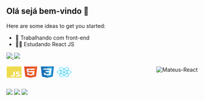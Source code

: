 ## Olá sejá bem-vindo 👋

Here are some ideas to get you started:

- 🔭 Trabalhando com front-end
- 👩‍💻 Estudando React JS

<div>
  <a href="https://github.com/mateussilvacrs" >
  <img height="250px" src="https://github-readme-stats.vercel.app/api?username=mateussilvacrs&show_icons=true&title_color=4a0072&icon_color=4a0072&bg_color=000000&text_color=ffffff&custom_title=Meus+Status+no+GitHub" />
  <img height="230px" src="https://github-readme-stats.vercel.app/api/top-langs/?username=mateussilvacrs&hide_progress=true&title_color=4a0072&bg_color=000000&text_color=ffffff&langs_count=16&custom_title=Estatísticas+de+Linguagem&size_weight=0.5&count_weight=0.5" />
  </a>
</div>

<div>
  <br>
  <img align="center" alt="Mateus-Js" height="30" width="40" src="https://raw.githubusercontent.com/devicons/devicon/master/icons/javascript/javascript-plain.svg">
  <img align="center" alt="Mateus-HTML" height="30" width="40" src="https://raw.githubusercontent.com/devicons/devicon/master/icons/html5/html5-original.svg">
  <img align="center" alt="Mateus-CSS3" height="30" width="40" src="https://raw.githubusercontent.com/devicons/devicon/master/icons/css3/css3-original.svg">
  <img align="center" alt="Mateus-React" height="30" width="40" src="https://raw.githubusercontent.com/devicons/devicon/master/icons/react/react-original.svg">
  <img align="right" alt="Mateus-React" src="https://media.discordapp.net/attachments/1328865335222472776/1364622584158883900/ezgif.com-resize.gif?ex=680a5751&is=680905d1&hm=ca4c027615bb767cd83cddb74da91449fc5fbbf6119a617b5ff212b2db42b6d6&=">
</div>

##

<div>
 <a href="https://discord.com/channels/@mccrs./" target= "_blank"> <img src="https://img.shields.io/badge/Discord-5865F2.svg?style=for-the-badge&logo=Discord&logoColor=white"></a>
 <a href="mailto:mateussilvacrs139@gmail.com" target= "_blank">  <img src="https://img.shields.io/badge/Gmail-EA4335.svg?style=for-the-badge&logo=Gmail&logoColor=white&color=535353" ></a>
 <a href="https://www.linkedin.com/in/mateus-silva-%F0%9F%92%BB%F0%9F%96%A5%EF%B8%8F-9915531b3/" target= "_blank"> <img src="https://img.shields.io/badge/LinkedIn-0077B5?style=for-the-badge&logo=linkedin&logoColor=white"></a>
  
</div>
